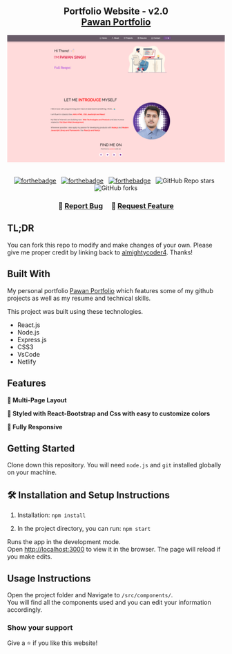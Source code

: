 <h2 align="center">
  Portfolio Website - v2.0<br/>
  <a href="https://pawsingh.netlify.app/" target="_blank">Pawan Portfolio</a>
</h2>
<div align="center">
  <img alt="Demo" src="./Images/readme-img.png" />
</div>

<br/>

<center>

[![forthebadge](https://forthebadge.com/images/badges/built-with-love.svg)](https://forthebadge.com) &nbsp;
[![forthebadge](https://forthebadge.com/images/badges/made-with-javascript.svg)](https://forthebadge.com) &nbsp;
[![forthebadge](https://forthebadge.com/images/badges/open-source.svg)](https://forthebadge.com) &nbsp;
![GitHub Repo stars](https://img.shields.io/github/stars/almightycoder4/Portfolio?color=red&logo=github&style=for-the-badge) &nbsp;
![GitHub forks](https://img.shields.io/github/forks/almightycoder4/Portfolio?color=red&logo=github&style=for-the-badge)

</center>

<h3 align="center">
    🔹
    <a href="https://github.com/almightycoder4/Portfolio/issues">Report Bug</a> &nbsp; &nbsp;
    🔹
    <a href="https://github.com/almightycoder4/Portfolio/issues">Request Feature</a>
</h3>

## TL;DR

You can fork this repo to modify and make changes of your own. Please give me proper credit by linking back to [almightycoder4](https://github.com/almightycoder4/Portfolio). Thanks!

## Built With

My personal portfolio <a href="https://pawsingh.netlify.app/" target="_blank">Pawan Portfolio</a> which features some of my github projects as well as my resume and technical skills.<br/>

This project was built using these technologies.

- React.js
- Node.js
- Express.js
- CSS3
- VsCode
- Netlify

## Features

**📖 Multi-Page Layout**

**🎨 Styled with React-Bootstrap and Css with easy to customize colors**

**📱 Fully Responsive**

## Getting Started

Clone down this repository. You will need `node.js` and `git` installed globally on your machine.

## 🛠 Installation and Setup Instructions

1. Installation: `npm install`

2. In the project directory, you can run: `npm start`

Runs the app in the development mode.\
Open [http://localhost:3000](http://localhost:3000) to view it in the browser.
The page will reload if you make edits.

## Usage Instructions

Open the project folder and Navigate to `/src/components/`. <br/>
You will find all the components used and you can edit your information accordingly.

### Show your support

Give a ⭐ if you like this website!
